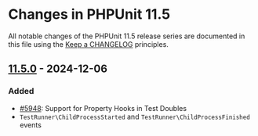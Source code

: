 # Changes in PHPUnit 11.5

All notable changes of the PHPUnit 11.5 release series are documented in this file using the [Keep a CHANGELOG](https://keepachangelog.com/) principles.

## [11.5.0] - 2024-12-06

### Added

* [#5948](https://github.com/sebastianbergmann/phpunit/pull/5948): Support for Property Hooks in Test Doubles
* `TestRunner\ChildProcessStarted` and `TestRunner\ChildProcessFinished` events

[11.5.0]: https://github.com/sebastianbergmann/phpunit/compare/11.4...11.5
